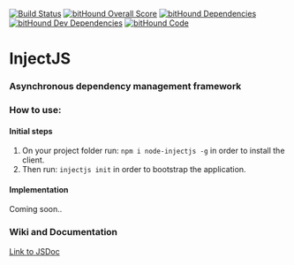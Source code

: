 [![Build Status](https://travis-ci.org/frankrafael/injectjs.svg?branch=master)](https://travis-ci.org/frankrafael/injectjs)
[![bitHound Overall Score](https://www.bithound.io/github/frankrafael/injectjs/badges/score.svg)](https://www.bithound.io/github/frankrafael/injectjs)
[![bitHound Dependencies](https://www.bithound.io/github/frankrafael/injectjs/badges/dependencies.svg)](https://www.bithound.io/github/frankrafael/injectjs/master/dependencies/npm)
[![bitHound Dev Dependencies](https://www.bithound.io/github/frankrafael/injectjs/badges/devDependencies.svg)](https://www.bithound.io/github/frankrafael/injectjs/master/dependencies/npm)
[![bitHound Code](https://www.bithound.io/github/frankrafael/injectjs/badges/code.svg)](https://www.bithound.io/github/frankrafael/injectjs)

# InjectJS
### Asynchronous dependency management framework

### How to use:

#### Initial steps
1. On your project folder run: `npm i node-injectjs -g` in order to install the client.
2. Then run: `injectjs init` in order to bootstrap the application.

#### Implementation
Coming soon..

### Wiki and Documentation
[Link to JSDoc](http://frankrafael.github.io/injectjs-api-documentation/)
